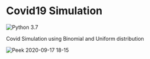 # Covid19 Simulation

![Python 3.7](https://img.shields.io/badge/Python-3.7-brightgreen.svg) 

Covid Simulation using Binomial and Uniform distribution

![Peek 2020-09-17 18-15](https://user-images.githubusercontent.com/53088237/93597841-55261500-f9d9-11ea-8eb9-78f0ef87fc50.gif)
